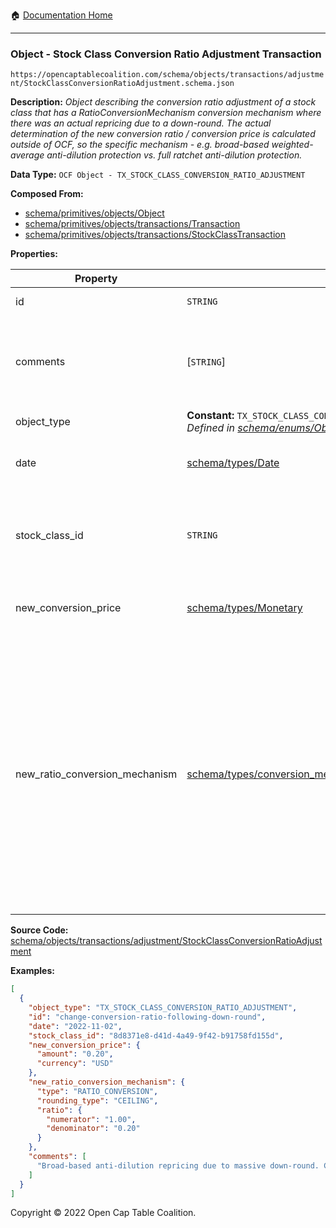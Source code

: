 :house: [Documentation Home](/README.md)

---

### Object - Stock Class Conversion Ratio Adjustment Transaction

`https://opencaptablecoalition.com/schema/objects/transactions/adjustment/StockClassConversionRatioAdjustment.schema.json`

**Description:** _Object describing the conversion ratio adjustment of a stock class that has a RatioConversionMechanism conversion mechanism where there was an actual repricing due to a down-round. The actual determination of the new conversion ratio / conversion price is calculated outside of OCF, so the specific mechanism - e.g. broad-based weighted-average anti-dilution protection vs. full ratchet anti-dilution protection._

**Data Type:** `OCF Object - TX_STOCK_CLASS_CONVERSION_RATIO_ADJUSTMENT`

**Composed From:**

- [schema/primitives/objects/Object](/docs/schema/primitives/objects/Object.md)
- [schema/primitives/objects/transactions/Transaction](/docs/schema/primitives/objects/transactions/Transaction.md)
- [schema/primitives/objects/transactions/StockClassTransaction](/docs/schema/primitives/objects/transactions/StockClassTransaction.md)

**Properties:**

| Property                       | Type                                                                                                                                    | Description                                                                                                                                                                                                                               | Required   |
| ------------------------------ | --------------------------------------------------------------------------------------------------------------------------------------- | ----------------------------------------------------------------------------------------------------------------------------------------------------------------------------------------------------------------------------------------- | ---------- |
| id                             | `STRING`                                                                                                                                | Identifier for the object                                                                                                                                                                                                                 | `REQUIRED` |
| comments                       | [`STRING`]                                                                                                                              | Unstructured text comments related to and stored for the object                                                                                                                                                                           | -          |
| object_type                    | **Constant:** `TX_STOCK_CLASS_CONVERSION_RATIO_ADJUSTMENT`</br>_Defined in [schema/enums/ObjectType](/docs/schema/enums/ObjectType.md)_ | Object type field                                                                                                                                                                                                                         | `REQUIRED` |
| date                           | [schema/types/Date](/docs/schema/types/Date.md)                                                                                         | Date on which the transaction occurred                                                                                                                                                                                                    | `REQUIRED` |
| stock_class_id                 | `STRING`                                                                                                                                | Identifier of the StockClass object, a subject of this transaction                                                                                                                                                                        | `REQUIRED` |
| new_conversion_price           | [schema/types/Monetary](/docs/schema/types/Monetary.md)                                                                                 | Adjusted conversion price of the stock class.                                                                                                                                                                                             | `REQUIRED` |
| new_ratio_conversion_mechanism | [schema/types/conversion_mechanisms/RatioConversionMechanism](/docs/schema/types/conversion_mechanisms/RatioConversionMechanism.md)     | New ratio of new shares to old shares in effect following a repricing - based on original issue price to new conversion price (provided in this transaction). For 2-for-1 split the numerator of the ratio is 2 and the denominator is 1. | `REQUIRED` |

**Source Code:** [schema/objects/transactions/adjustment/StockClassConversionRatioAdjustment](/schema/objects/transactions/adjustment/StockClassConversionRatioAdjustment.schema.json)

**Examples:**

```json
[
  {
    "object_type": "TX_STOCK_CLASS_CONVERSION_RATIO_ADJUSTMENT",
    "id": "change-conversion-ratio-following-down-round",
    "date": "2022-11-02",
    "stock_class_id": "8d8371e8-d41d-4a49-9f42-b91758fd155d",
    "new_conversion_price": {
      "amount": "0.20",
      "currency": "USD"
    },
    "new_ratio_conversion_mechanism": {
      "type": "RATIO_CONVERSION",
      "rounding_type": "CEILING",
      "ratio": {
        "numerator": "1.00",
        "denominator": "0.20"
      }
    },
    "comments": [
      "Broad-based anti-dilution repricing due to massive down-round. Calculated by Law Firms R Us LLP on November 1st, 2022."
    ]
  }
]
```

Copyright © 2022 Open Cap Table Coalition.
